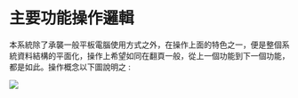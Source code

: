 # 主要功能操作邏輯
本系統除了承襲一般平板電腦使用方式之外，在操作上面的特色之一，便是整個系統資料結構的平面化，操作上希望如同在翻頁一般，從上一個功能到下一個功能，都是如此。操作概念以下圖說明之 :

![](http://bigplandesign.com/gitbook/smartville/gitbook_img-01.jpg)